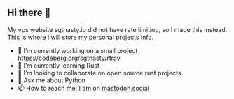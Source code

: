 ## Hi there 👋

<!--
**sgtnasty/sgtnasty** is a ✨ _special_ ✨ repository because its `README.md` (this file) appears on your GitHub profile.

Here are some ideas to get you started:

- 🔭 I’m currently working on ...
- 🌱 I’m currently learning ...
- 👯 I’m looking to collaborate on ...
- 🤔 I’m looking for help with ...
- 💬 Ask me about ...
- 📫 How to reach me: ...
- 😄 Pronouns: ...
- ⚡ Fun fact: ...
-->
My vps website sgtnasty.io did not have rate limiting, so I made this instead. This is where
I will store my personal projects info.

- 🔭 I’m currently working on a small project https://codeberg.org/sgtnasty/rtrav
- 🌱 I’m currently learning Rust
- 👯 I’m looking to collaborate on open source rust projects
- 💬 Ask me about Python
- 📫 How to reach me: I am on <a rel="me" href="https://mastodon.social/@sgtnasty">mastodon.social</a>
